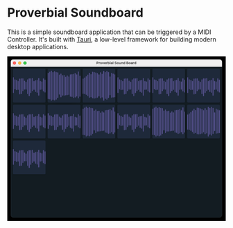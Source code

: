 
# Proverbial Soundboard

This is a simple soundboard application that can be triggered by  a MIDI Controller. It's built with [Tauri](https://tauri.app/), a low-level framework for building modern desktop applications. 

![Screenshot of the application](static/psb.png)
